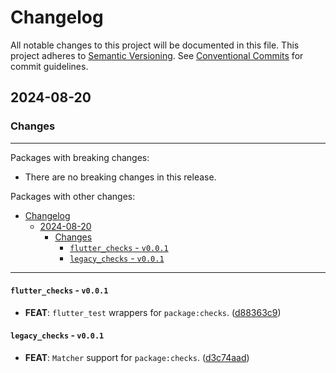 # Changelog

All notable changes to this project will be documented in this file.
This project adheres to [Semantic Versioning](https://semver.org/spec/v2.0.0.html).
See [Conventional Commits](https://conventionalcommits.org) for commit guidelines.

## 2024-08-20

### Changes

---

Packages with breaking changes:

- There are no breaking changes in this release.

Packages with other changes:

- [Changelog](#changelog)
  - [2024-08-20](#2024-08-20)
    - [Changes](#changes)
      - [`flutter_checks` - `v0.0.1`](#flutter_checks---v001)
      - [`legacy_checks` - `v0.0.1`](#legacy_checks---v001)

---

#### `flutter_checks` - `v0.0.1`

- **FEAT**: `flutter_test` wrappers for `package:checks`. ([d88363c9](https://github.com/lishaduck/legacy_checks/commit/d88363c9ad86a47e25abd6e79f4b8c7fc5c50ea3))

#### `legacy_checks` - `v0.0.1`

- **FEAT**: `Matcher` support for `package:checks`. ([d3c74aad](https://github.com/lishaduck/legacy_checks/commit/d3c74aade8c071209d77d34ef673d2f20c69ea4e))
